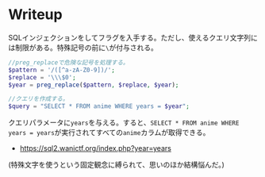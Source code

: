 # Writeup

SQLインジェクションをしてフラグを入手する。ただし、使えるクエリ文字列には制限がある。特殊記号の前に`\`が付与される。

```php
//preg_replaceで危険な記号を処理する。
$pattern = '/([^a-zA-Z0-9])/';
$replace = '\\\$0';
$year = preg_replace($pattern, $replace, $year);

//クエリを作成する。
$query = "SELECT * FROM anime WHERE years = $year";
```

クエリパラメータに`years`を与える。すると、`SELECT * FROM anime WHERE years = years`が実行されてすべての`anime`カラムが取得できる。

* https://sql2.wanictf.org/index.php?year=years

<!-- FLAG{5ql_ch4r_cf_ca87b27723} -->

(特殊文字を使うという固定観念に縛られて、思いのほか結構悩んだ。)